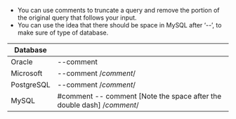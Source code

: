 - You can use comments to truncate a query and remove the portion of the original query that follows your input.
- You can use the idea that there should be space in MySQL after ‘--’, to make sure of type of database.

|Database||
|---|---|
|Oracle|--comment|
|Microsoft|--comment /*comment*/|
|PostgreSQL|--comment /*comment*/|
|MySQL|#comment -- comment [Note the space after the double dash] /*comment*/|